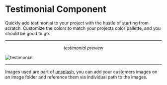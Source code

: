 # Testimonial Component

Quickly add testimonial to your project with the hustle of starting from scratch. Customize the colors
to match your projects color pallette, and you should be good to go.

---
<center><i> testimonial preview </i> </center>

![testimonial](https://user-images.githubusercontent.com/30528167/150310521-23b7d74c-f223-4c04-bfce-bb2f26a2ef9d.png)

---

Images used are part of [unsplash](https://unsplash.com/), you can add your customers images on an image folder and reference them via individual path to the images.